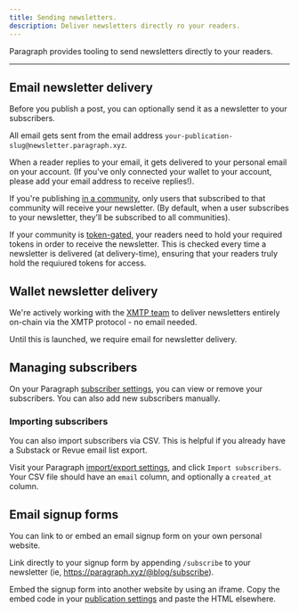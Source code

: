 ```yaml
---
title: Sending newsletters.
description: Deliver newsletters directly ro your readers.
---
```


Paragraph provides tooling to send newsletters directly to your readers.

---

## Email newsletter delivery

Before you publish a post, you can optionally send it as a newsletter to your subscribers.

All email gets sent from the email address `your-publication-slug@newsletter.paragraph.xyz`.

When a reader replies to your email, it gets delivered to your personal email on your account. (If you've only connected your wallet to your account, please add your email address to receive replies!).

If you're publishing [in a community](/docs/creating-posts#communities), only users that subscribed to that community will receive your newsletter. (By default, when a user subscribes to your newsletter, they'll be subscribed to all communities).

If your community is [token-gated,](/docs/token-gated-content) your readers need to hold your required tokens in order to receive the newsletter. This is checked every time a newsletter is delivered (at delivery-time), ensuring that your readers truly hold the requiured tokens for access.

## Wallet newsletter delivery

We're actively working with the [XMTP team](https://xmtp.com) to deliver newsletters entirely on-chain via the XMTP protocol - no email needed.

Until this is launched, we require email for newsletter delivery.

## Managing subscribers

On your Paragraph [subscriber settings](https://paragraph.xyz/app/subscribers), you can view or remove your subscribers. You can also add new subscribers manually.

### Importing subscribers

You can also import subscribers via CSV. This is helpful if you already have a Substack or Revue email list export.

Visit your Paragraph [import/export settings](https://paragraph.xyz/settings/publication/import-export), and click `Import subscribers`. Your CSV file should have an `email` column, and optionally a `created_at` column.

## Email signup forms

You can link to or embed an email signup form on your own personal website.

Link directly to your signup form by appending `/subscribe` to your newsletter (ie, https://paragraph.xyz/@blog/subscribe).

Embed the signup form into another website by using an iframe. Copy the embed code in your [publication settings](https://paragraph.xyz/settings/publication/blog) and paste the HTML elsewhere.
